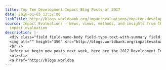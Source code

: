 ```yaml
---
title: Top Ten Development Impact Blog Posts of 2017
date: 2018-01-05 13:57:00
linkTitle: http://blogs.worldbank.org/impactevaluations/top-ten-development-impact-blog-posts-2017
source: Impact Evaluations - News, views, methods, and insights from the world of
  impact evaluation
description: |-
  <div class="field field-name-body field-type-text-with-summary field-label-hidden"><div class="field-items"><div class="field-item even"><div>
  <img alt="" height="356" src="http://blogs.worldbank.org/impactevaluations/files/impactevaluations/top_ten_-_ten.png" title="" width="750" /></div>
  <br />
  Before we begin new posts next week, here are the 2017 Development Impact posts that were most popular over the last year. In this case, popular = most page views.
  <ol><li>
  <a href="http://blogs.worldba
---
```

